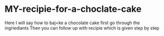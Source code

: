 # MY-recipie-for-a-choclate-cake
Here I will say how to baj=ke a chocolate cake
first go through the ingriediants 
Then you can follow up with recipie which is given step by step
